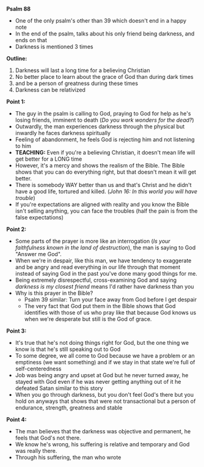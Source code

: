 
**Psalm 88**
- One of the only psalm's other than 39 which doesn't end in a happy note
- In the end of the psalm, talks about his only friend being darkness, and ends on that
- Darkness is mentioned 3 times

**Outline:**
1. Darkness will last a long time for a believing Christian
2. No better place to learn about the grace of God than during dark times 
3. and be a person of greatness during these times
4. Darkness can be relativized

**Point 1:**
- The guy in the psalm is calling to God, praying to God for help as he's losing friends, imminent to death (*Do you work wonders for the dead?*)
- Outwardly, the man experiences darkness through the physical but inwardly he faces darkness  spiritually
- Feeling of abandonment, he feels God is rejecting him and not listening to him
- **TEACHING:** Even if you're a believing Christian, it doesn't mean life will get better for a LONG time
- However, it's a mercy and shows the realism of the Bible. The Bible shows that you can do everything right, but that doesn't mean it will get better.
- There is somebody WAY better than us and that's Christ and he didn't have a good life, tortured and killed. (*John 16: In this world you will have trouble*)
- If you're expectations are aligned with reality and you know the Bible isn't selling anything, you can face the troubles (half the pain is from the false expectations)

**Point 2:**
- Some parts of the prayer is more like an interrogation (*Is your faithfulness known in the land of destruction*), the man is saying to God "Answer me God".
- When we're in despair, like this man, we have tendency to exaggerate and be angry and read everything in our life through that moment instead of saying God in the past you've done many good things for me.
- Being extremely disrespectful, cross-examining God and saying *darkness is my closest friend*  means I'd rather have darkness than you
- Why is this prayer in the Bible?
	- Psalm 39 similar: Turn your face away from God before I get despair
	- The very fact that God put them in the Bible shows that God identifies with those of us who pray like that because God knows us when we're desperate but still is the God of grace.

**Point 3:**
- It's true that he's not doing things right for God, but the one thing we know is that he's still speaking out to God
- To some degree, we all come to God because we have a problem or an emptiness (we want something) and if we stay in that state we're full of self-centeredness
- Job was being angry and upset at God but he never turned away, he stayed with God even if he was never getting anything out of it he defeated Satan similar to this story
- When you go through darkness, but you don't feel God's there but you hold on anyways that shows that were not transactional but a person of endurance, strength, greatness and stable

**Point 4:**
- The man believes that the darkness was objective and permanent, he feels that God's not there.
- We know he's wrong, his suffering is relative and temporary and God was really there. 
- Through his suffering, the man who wrote
